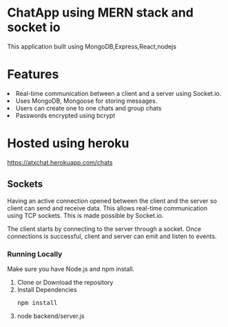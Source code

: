 # ChatApp using MERN stack and socket io
This application built using MongoDB,Express,React,nodejs


# Features
  <li>Real-time communication between a client and a server using Socket.io.</li>
  <li>Uses MongoDB, Mongoose  for storing messages.</li>
  <li>Users can create one to one chats and group chats</li> 
  <li>Passwords encrypted using bcrypt</li>
 
# Hosted using heroku
https://atxchat.herokuapp.com/chats
 
## Sockets
    
   Having an active connection opened between the client and the server so client can send and receive data. This allows real-time communication using TCP sockets. This is made possible by Socket.io.

   The client starts by connecting to the server through a socket. Once connections is successful, client and server can emit and listen to events. 


### Running Locally

Make sure you have Node.js and npm install.

  1. Clone or Download the repository 
  2. Install Dependencies
      <pre>npm install</pre>
  3. node backend/server.js
  
